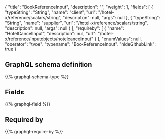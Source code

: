 {
  "title": "BookReferenceInput",
  "description": "",
  "weight": 1,
  "fields": [
    {
      "typeString": "String",
      "name": "client",
      "url": "/hotel-x/reference/scalars/string",
      "description": null,
      "args": null
    },
    {
      "typeString": "String",
      "name": "supplier",
      "url": "/hotel-x/reference/scalars/string",
      "description": null,
      "args": null
    }
  ],
  "requireby": [
    {
      "name": "HotelCancelInput",
      "description": null,
      "url": "/hotel-x/reference/inputobjects/hotelcancelinput"
    }
  ],
  "enumValues": null,
  "operator": "type",
  "typename": "BookReferenceInput",
  "hideGithubLink": true
}
## GraphQL schema definition

{{% graphql-schema-type %}}

## Fields

{{% graphql-field %}}

## Required by

{{% graphql-require-by %}}
